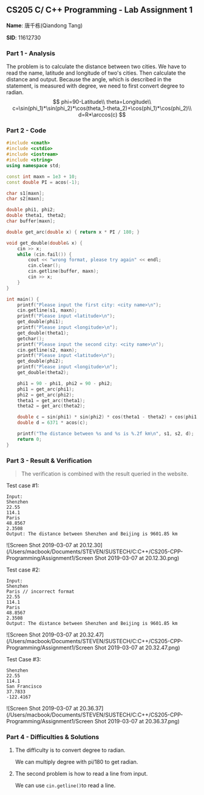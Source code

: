 ## CS205 C/ C++ Programming - Lab Assignment 1

**Name**: 唐千栋(Qiandong Tang)

**SID**: 11612730

### Part 1 - Analysis

The problem is to calculate the distance between two cities.  We have to read the name, latitude and longitude of two's cities. Then calculate the distance and output. Because the angle, which is described in the statement, is measured with degree, we need to first convert degree to radian. 
$$
phi=90-Latitude\\
theta=Longitude\\
c=\sin(phi_1)*\sin(phi_2)*\cos(theta_1-theta_2)+\cos(phi_1)*\cos(phi_2)\\
d=R*\arccos(c)
$$


### Part 2 - Code

```c++
#include <cmath>
#include <cstdio>
#include <iostream>
#include <string>
using namespace std;

const int maxn = 1e3 + 10;
const double PI = acos(-1);

char s1[maxn];
char s2[maxn];

double phi1, phi2;
double theta1, theta2;
char buffer[maxn];

double get_arc(double x) { return x * PI / 180; }

void get_double(double& x) {
	cin >> x;
	while (cin.fail()) {
		cout << "wrong format, please try again" << endl;
		cin.clear();
		cin.getline(buffer, maxn);
		cin >> x;
	}
}

int main() {
	printf("Please input the first city: <city name>\n");
	cin.getline(s1, maxn);
	printf("Please input <latitude>\n");
	get_double(phi1);
	printf("Please input <longitude>\n");
	get_double(theta1);
	getchar();
	printf("Please input the second city: <city name>\n");
	cin.getline(s2, maxn);
	printf("Please input <latitude>\n");
	get_double(phi2);
	printf("Please input <longitude>\n");
	get_double(theta2);

	phi1 = 90 - phi1, phi2 = 90 - phi2;
	phi1 = get_arc(phi1);
	phi2 = get_arc(phi2);
	theta1 = get_arc(theta1);
	theta2 = get_arc(theta2);

	double c = sin(phi1) * sin(phi2) * cos(theta1 - theta2) + cos(phi1) * cos(phi2);
	double d = 6371 * acos(c);

	printf("The distance between %s and %s is %.2f km\n", s1, s2, d);
	return 0;
}

```

### Part 3 - Result & Verification

> The verification is combined with the result queried in the website.

Test case #1:

```
Input: 
Shenzhen
22.55 
114.1
Paris
48.8567 
2.3508	   
Output: The distance between Shenzhen and Beijing is 9601.85 km
```

![Screen Shot 2019-03-07 at 20.12.30](/Users/macbook/Documents/STEVEN/SUSTECH/C:C++/CS205-CPP-Programming/Assignment1/Screen Shot 2019-03-07 at 20.12.30.png)

Test case #2:

```
Input:
Shenzhen
Paris // incorrect format
22.55 
114.1
Paris
48.8567 
2.3508	   
Output: The distance between Shenzhen and Beijing is 9601.85 km
```

![Screen Shot 2019-03-07 at 20.32.47](/Users/macbook/Documents/STEVEN/SUSTECH/C:C++/CS205-CPP-Programming/Assignment1/Screen Shot 2019-03-07 at 20.32.47.png)

Test Case #3:

```
Shenzhen
22.55
114.1
San Francisco
37.7833
-122.4167
```

![Screen Shot 2019-03-07 at 20.36.37](/Users/macbook/Documents/STEVEN/SUSTECH/C:C++/CS205-CPP-Programming/Assignment1/Screen Shot 2019-03-07 at 20.36.37.png)

### Part 4 - Difficulties & Solutions

1. The difficulty is to convert degree to radian. 

   We can multiply degree with pi/180 to get radian.

2. The second problem is how to read a line from input.

   We can use `cin.getline()`to read a line. 

